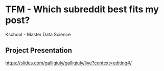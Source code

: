 # TFM - Which subreddit best fits my post?
Kschool - Master Data Science

## Project Presentation

https://slides.com/galligiuly/galligiuly/live?context=editing#/

